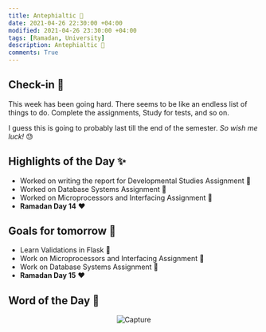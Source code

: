 ```yaml
---
title: Antephialtic 👾
date: 2021-04-26 22:30:00 +04:00
modified: 2021-04-26 23:30:00 +04:00
tags: [Ramadan, University]
description: Antephialtic 👾
comments: True
---
```


## Check-in 📌

This week has been going hard. There seems to be like an endless list of things to do. Complete the assignments, Study for tests, and so on. 

I guess this is going to probably last till the end of the semester. *So wish me luck!* 😓

## Highlights of the Day ✨
- Worked on writing the report for Developmental Studies Assignment 📝
- Worked on Database Systems Assignment 📝
- Worked on Microprocessors and Interfacing Assignment 📝
- **Ramadan Day 14** ❤️

## Goals for tomorrow 📝
- Learn Validations in Flask 🐍
- Work on Microprocessors and Interfacing Assignment 📝
- Work on Database Systems Assignment 📝
- **Ramadan Day 15** ❤️

## Word of the Day 🔎

<p align="center"><img src="https://i.ibb.co/1q0Sjgk/Capture.jpg" alt="Capture" border="0"></p>
